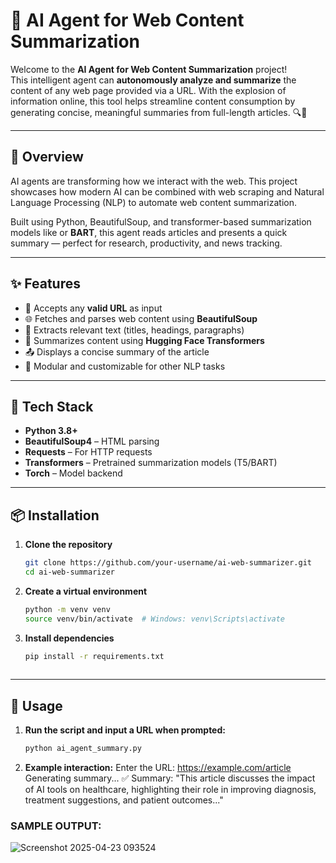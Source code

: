 # 🚀 AI Agent for Web Content Summarization

Welcome to the **AI Agent for Web Content Summarization** project!  
This intelligent agent can **autonomously analyze and summarize** the content of any web page provided via a URL. With the explosion of information online, this tool helps streamline content consumption by generating concise, meaningful summaries from full-length articles. 🔍🤖

---

## 🧠 Overview

AI agents are transforming how we interact with the web. This project showcases how modern AI can be combined with web scraping and Natural Language Processing (NLP) to automate web content summarization.

Built using Python, BeautifulSoup, and transformer-based summarization models like  or **BART**, this agent reads articles and presents a quick summary — perfect for research, productivity, and news tracking.

---

## ✨ Features

- 🔗 Accepts any **valid URL** as input
- 🌐 Fetches and parses web content using **BeautifulSoup**
- 📄 Extracts relevant text (titles, headings, paragraphs)
- 🤖 Summarizes content using **Hugging Face Transformers**
- 📤 Displays a concise summary of the article
- 🧩 Modular and customizable for other NLP tasks

---

## 🧰 Tech Stack

- **Python 3.8+**
- **BeautifulSoup4** – HTML parsing
- **Requests** – For HTTP requests
- **Transformers** – Pretrained summarization models (T5/BART)
- **Torch** – Model backend

---

## 📦 Installation

1. **Clone the repository**
   ```bash
   git clone https://github.com/your-username/ai-web-summarizer.git
   cd ai-web-summarizer
2. **Create a virtual environment**
   ```bash
   python -m venv venv
   source venv/bin/activate  # Windows: venv\Scripts\activate

3. **Install dependencies**
   ```bash
   pip install -r requirements.txt
  
---
## 🚀 Usage

1. **Run the script and input a URL when prompted:**
   ```bash
   python ai_agent_summary.py

2. **Example interaction:**
  Enter the URL: https://example.com/article
  Generating summary...
  ✅ Summary:
  "This article discusses the impact of AI tools on healthcare, highlighting their role in improving diagnosis, treatment suggestions, and patient outcomes..."


### **SAMPLE OUTPUT**:
![Screenshot 2025-04-23 093524](https://github.com/user-attachments/assets/8f10a12b-b4f6-4f60-bea5-a1b26469559c)


